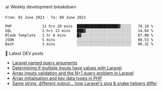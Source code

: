 📊 Weekly development breakdown
<!--START_SECTION:waka-->

```txt
From: 01 June 2023 - To: 08 June 2023

PHP              12 hrs 20 mins  ███████████████████▓░░░░░   78.10 %
SQL              2 hrs 13 mins   ███▓░░░░░░░░░░░░░░░░░░░░░   14.04 %
Blade Template   1 hr 6 mins     █▓░░░░░░░░░░░░░░░░░░░░░░░   07.00 %
JSON             5 mins          ░░░░░░░░░░░░░░░░░░░░░░░░░   00.53 %
Bash             3 mins          ░░░░░░░░░░░░░░░░░░░░░░░░░   00.32 %
```

<!--END_SECTION:waka-->

📕 Latest DEV posts
<!-- BLOG-POST-LIST:START -->
- [Laravel named query arguments](https://dev.to/michaelvickersuk/laravel-named-query-arguments-28kd)
- [Determining if multiple inputs have values with Laravel](https://dev.to/michaelvickersuk/determining-if-multiple-inputs-have-values-with-laravel-km6)
- [Array inputs validation and the N+1 query problem in Laravel](https://dev.to/michaelvickersuk/array-inputs-validation-and-the-n1-query-problem-in-laravel-2agb)
- [Array initialisation and key data types in PHP](https://dev.to/michaelvickersuk/array-initialisation-and-key-data-types-in-php-1e5b)
- [Same string, different output... how Laravel&#39;s slug &amp; snake helpers differ](https://dev.to/michaelvickersuk/same-string-different-output-how-laravels-slug-snake-helpers-differ-1ccj)
<!-- BLOG-POST-LIST:END -->
